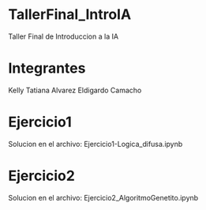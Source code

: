 # TallerFinal_IntroIA
Taller Final de Introduccion a la IA

# Integrantes
Kelly Tatiana Alvarez
Eldigardo Camacho

# Ejercicio1
Solucion en el archivo: Ejercicio1-Logica_difusa.ipynb

# Ejercicio2
Solucion en el archivo: Ejercicio2_AlgoritmoGenetito.ipynb

